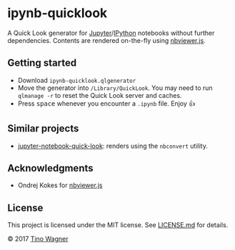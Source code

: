 # ipynb-quicklook

A Quick Look generator for
[Jupyter](https://jupyter.org/)/[IPython](https://ipython.org/) notebooks
without further dependencies. Contents are rendered on-the-fly using
[nbviewer.js](https://github.com/kokes/nbviewer.js).

## Getting started

- Download `ipynb-quicklook.qlgenerator` 
- Move the generator into `/Library/QuickLook`. You may need to run `qlmanage
  -r` to reset the Quick Look server and caches.
- Press <kbd>space</kbd> whenever you encounter a `.ipynb` file. Enjoy 👍

## Similar projects

- [jupyter-notebook-quick-look](https://github.com/jendas1/jupyter-notebook-quick-look):
  renders using the `nbconvert` utility.

## Acknowledgments

- Ondrej Kokes for [nbviewer.js](https://github.com/kokes/nbviewer.js)

## License

This project is licensed under the MIT license. See [LICENSE.md](LICENSE.md) for
details.

© 2017 [Tino Wagner](http://www.tinowagner.com/)